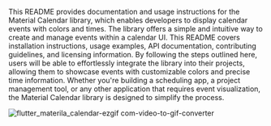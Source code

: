 This README provides documentation and usage instructions for the Material Calendar library, which enables developers to display calendar events with colors and times. The library offers a simple and intuitive way to create and manage events within a calendar UI. This README covers installation instructions, usage examples, API documentation, contributing guidelines, and licensing information. By following the steps outlined here, users will be able to effortlessly integrate the library into their projects, allowing them to showcase events with customizable colors and precise time information. Whether you're building a scheduling app, a project management tool, or any other application that requires event visualization, the Material Calendar library is designed to simplify the process.

![flutter_materila_calendar-ezgif com-video-to-gif-converter](https://github.com/postboxat18/flutter_material_calendar/assets/77087523/6469eaad-862c-4805-af0d-0f038f19cd37)
